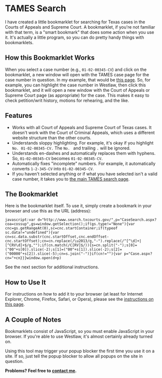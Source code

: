 TAMES Search
============

I have created a little bookmarklet for searching for Texas cases in the Courts of Appeals and Supreme Court. A bookmarklet, if you're not familiar with that term, is a "smart bookmark" that does some action when you use it. It's actually a little program, so you can do pretty handy things with bookmarklets.

How this Bookmarklet Works
------------

When you select a case number (e.g., `01-02-00345-CV`) and click on the bookmarklet, a new window will open with the TAMES case page for the case number in question. In my example, that would be [this page](http://www.search.txcourts.gov/Case.aspx?cn=01-02-00345-CV).  So, for example, you can highlight the case number in Westlaw, then click this bookmarklet, and it will open a new window with the Court of Appeals or Supreme Court page (as appropriate) for the case. This makes it easy to check petition/writ history, motions for rehearing, and the like.

Features
------------

- Works with all Court of Appeals and Supreme Court of Texas cases. It doesn't work with the Court of Criminal Appeals, which uses a different website structure than the other courts.
- Understands sloppy highlighting. For example, it's okay if you highlight `No. 01-02-00345-CV.`  The `No. ` and trailing `.` will be ignored.
- Understands en-dashes and automatically replaces them with hyphens. So, <code>01&ndash;02&ndash;00345&ndash;CV</code> becomes <code>01-02-00345-CV</code>.
- Automatically fixes "incomplete" numbers.  For example, it automatically converts `1-2-345-CV` into `01-02-00345-CV`.
- If you haven't selected anything or if what you have selected isn't a valid case number, it takes you to [the main TAMES search page](http://www.search.txcourts.gov/CaseSearch.aspx?coa=cossup).
 
The Bookmarklet
------------

Here is the bookmarklet itself. To use it, simply create a bookmark in your browser and use this as the URL (address):

    javascript:var d="http://www.search.txcourts.gov/",p="CaseSearch.aspx?coa=cossup",gs=window.getSelection();if(gs.type!="None"){var cnc=gs.getRangeAt(0),sc=cnc.startContainer;if(typeof sc.data!="undefined"){var cn=sc.data.substr(cnc.startOffset,cnc.endOffset-cnc.startOffset);cn=cn.replace(/\u2013/g,"-").replace(/^[^\d]+|[^CRV\d]+$/g,"");if(cn.match(/C[RV]$/)){s=cn.split("-");s[0]=("00"+s[0]).slice(-2);s[1]=("00"+s[1]).slice(-2);s[2]=("00000"+s[2]).slice(-5);cn=s.join("-")}if(cn!=""){var p="Case.aspx?cn="+cn}}}window.open(d+p)

See the next section for additional instructions.

How to Use It
------------

For instructions on how to add it to your browser (at least for Internet Explorer, Chrome, Firefox, Safari, or Opera), please see the [instructions on this page](http://marklets.com/FAQ.aspx#howDoIAddABookmarkletToMyBrowser).

A Couple of Notes
------------

Bookmarklets consist of JavaScript, so you must enable JavaScript in your browser. If you're able to use Westlaw, it's almost certainly already turned on.

Using this tool may trigger your popup blocker the first time you use it on a site. If so, just tell the popup blocker to allow all popups on the site in question.

**Problems? Feel free to [contact me](http://www.edcottrell.com/contact/).**
